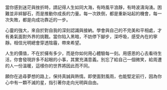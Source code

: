 當你感到迷茫與挫折時，請記得人生如同大海，有時風平浪靜，有時波濤洶湧。困難並非絆腳石，而是推動你成長的力量。每一次跌倒，都是重新站起的機會，每一次失敗，都是向成功靠近的一步。

心靈的強大，來自於對自我的深刻認識與接納。學會與自己的不完美和平相處，才有勇氣面對外界的挑戰。當你陷入黑暗，不妨停下腳步，深呼吸，感受內在的寧靜。相信光明總會穿透陰霾，帶來希望。

人生的價值，不在於擁有多少，而是你如何用心體驗每一刻。用感恩的心去看待生活，你會發現許多不起眼的小事，其實充滿意義。別忘了給自己一個微笑，給周遭的人一份溫暖，這樣你的世界將因此而不同。

願你在追尋夢想的路上，保持真誠與熱情。即使面對風雨，也能堅定前行，因為你心中有一顆不滅的星，指引著你走向光明與自由。